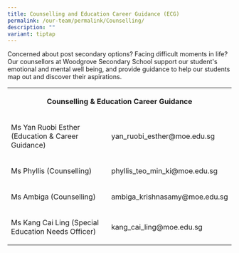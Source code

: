 ```yaml
---
title: Counselling and Education Career Guidance (ECG)
permalink: /our-team/permalink/Counselling/
description: ""
variant: tiptap
---
```

<p>Concerned about post secondary options? Facing difficult moments in life?
Our counsellors at Woodgrove Secondary School support our student's emotional
and mental well being, and provide guidance to help our students map out
and discover their aspirations.</p>
<table style="minWidth: 50px">
<colgroup>
<col>
<col>
</colgroup>
<tbody>
<tr>
<th rowspan="1" colspan="2">
<p>Counselling &amp; Education Career Guidance</p>
</th>
</tr>
<tr>
<td rowspan="1" colspan="1">
<p>Ms Yan Ruobi Esther (Education &amp; Career Guidance)</p>
</td>
<td rowspan="1" colspan="1">
<p>yan_ruobi_esther@moe.edu.sg</p>
</td>
</tr>
<tr>
<td rowspan="1" colspan="1">
<p>Ms Phyllis (Counselling)</p>
</td>
<td rowspan="1" colspan="1">
<p>phyllis_teo_min_ki@moe.edu.sg</p>
</td>
</tr>
<tr>
<td rowspan="1" colspan="1">
<p>Ms Ambiga (Counselling)</p>
</td>
<td rowspan="1" colspan="1">
<p>ambiga_krishnasamy@moe.edu.sg</p>
</td>
</tr>
<tr>
<td rowspan="1" colspan="1">
<p>Ms Kang Cai Ling (Special Education Needs Officer)</p>
</td>
<td rowspan="1" colspan="1">
<p>kang_cai_ling@moe.edu.sg</p>
</td>
</tr>
</tbody>
</table>
<p></p>
